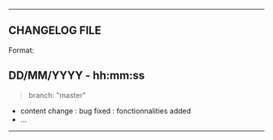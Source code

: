 
  ----------------
   CHANGELOG FILE
  ----------------

Format:

DD/MM/YYYY - hh:mm:ss
---------------------
> branch: "master"

  - content change : bug fixed : fonctionnalities added
  - ...

---------------------


